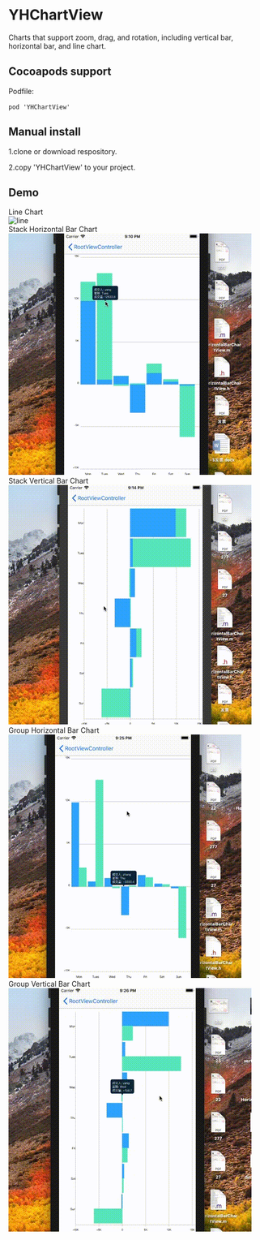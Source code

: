 # YHChartView
Charts that support zoom, drag, and rotation, including vertical bar, horizontal bar, and line chart.

## Cocoapods support
Podfile:

```
pod 'YHChartView'
```

## Manual install
1.clone or download respository.


2.copy 'YHChartView' to your project.
## Demo
Line Chart <br>
![line](./Gif/line.gif) <br>
Stack Horizontal Bar Chart <br>
![line](./Gif/HorizontalBar.gif) <br>
Stack Vertical Bar Chart <br>
![line](./Gif/VerticalBar.gif) <br>
Group Horizontal Bar Chart <br>
![line](./Gif/GroupH.gif) <br>
Group Vertical Bar Chart <br>
![line](./Gif/GroupV.gif) <br>

